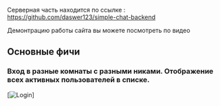 Серверная часть находится по ссылке : https://github.com/daswer123/simple-chat-backend

Демонтрацию работы сайта вы можете посмотреть по видео




## Основные фичи 
### Вход в разные комнаты с разными никами. Отображение всех активных пользователей в списке.
[![Login](https://j.gifs.com/2x0X7M.gif)]
